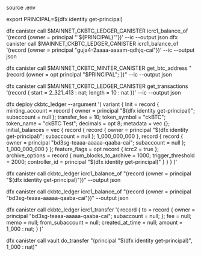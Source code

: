 source .env

export PRINCIPAL=$(dfx identity get-principal)


dfx canister call $MAINNET_CKBTC_LEDGER_CANISTER icrc1_balance_of '(record {owner = principal "'${PRINCIPAL}'"})' --ic --output json
dfx canister call $MAINNET_CKBTC_LEDGER_CANISTER icrc1_balance_of '(record {owner = principal "guja4-2aaaa-aaaam-qdhjq-cai"})' --ic --output json

dfx canister call $MAINNET_CKBTC_MINTER_CANISTER get_btc_address "(record {owner = opt principal \"$PRINCIPAL\"; })" --ic --output json


dfx canister call $MAINNET_CKBTC_LEDGER_CANISTER get_transactions '(record { start = 2_321_413 : nat; length = 10 : nat })' --ic --output json

dfx deploy ckbtc_ledger --argument '(
  variant {
    Init = record {
      minting_account = record {
        owner = principal "$(dfx identity get-principal)";
        subaccount = null
      };
      transfer_fee = 10;
      token_symbol = "ckBTC";
      token_name = "ckBTC Test";
      decimals = opt 8;
      metadata = vec {};
      initial_balances = vec {
        record {
          record {
            owner = principal "$(dfx identity get-principal)";
            subaccount = null
          };
          1_000_000_000
        },
        record {
          record {
            owner = principal "bd3sg-teaaa-aaaaa-qaaba-cai";
            subaccount = null
          };
          1_000_000_000
        }
      };
      feature_flags = opt record {
        icrc2 = true
      };
      archive_options = record {
        num_blocks_to_archive = 1000;
        trigger_threshold = 2000;
        controller_id = principal "$(dfx identity get-principal)"
      }
    }
  }
)'


dfx canister call ckbtc_ledger icrc1_balance_of "(record {owner = principal \"$(dfx identity get-principal)\"})" --output json

dfx canister call ckbtc_ledger icrc1_balance_of "(record {owner = principal \"bd3sg-teaaa-aaaaa-qaaba-cai\"})" --output json


dfx canister call ckbtc_ledger icrc1_transfer '(
  record {
    to = record {
      owner = principal "bd3sg-teaaa-aaaaa-qaaba-cai";
      subaccount = null;
    };
    fee = null;
    memo = null;
    from_subaccount = null;
    created_at_time = null;
    amount = 1_000 : nat;
  }
)'


dfx canister call vault do_transfer "(principal \"$(dfx identity get-principal)\", 1_000 : nat)"